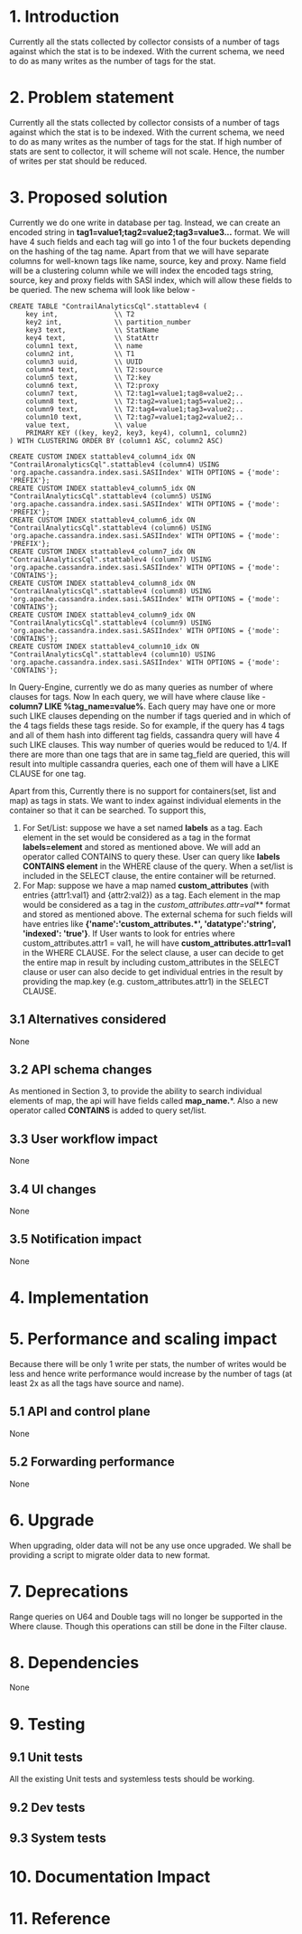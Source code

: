﻿# 1. Introduction
Currently all the stats collected by collector consists of a number of tags against which the stat is to be indexed. With the current schema, we need to do as many writes as the number of tags for the stat.

# 2. Problem statement
Currently all the stats collected by collector consists of a number of tags against which the stat is to be indexed. With the current schema, we need to do as many writes as the number of tags for the stat. If high number of stats are sent to collector, it will scheme will not scale. Hence, the number of writes per stat should be reduced.

# 3. Proposed solution
Currently we do one write in database per tag. Instead, we can create an encoded string in **tag1=value1;tag2=value2;tag3=value3...** format. We will have 4 such fields and each tag will go into 1 of the four buckets depending on the hashing of the tag name. Apart from that we will have separate columns for well-known tags like name, source, key and proxy. Name field will be a clustering column while we will index the encoded tags string, source, key and proxy fields with SASI index, which will allow these fields to be queried. The new schema will look like below -  

```
CREATE TABLE "ContrailAnalyticsCql".stattablev4 (
    key int,              \\ T2
    key2 int,             \\ partition_number
    key3 text,            \\ StatName
    key4 text,            \\ StatAttr
    column1 text,         \\ name
    column2 int,          \\ T1
    column3 uuid,         \\ UUID
    column4 text,         \\ T2:source
    column5 text,         \\ T2:key
    column6 text,         \\ T2:proxy
    column7 text,         \\ T2:tag1=value1;tag8=value2;..
    column8 text,         \\ T2:tag2=value1;tag5=value2;..
    column9 text,         \\ T2:tag4=value1;tag3=value2;..
    column10 text,        \\ T2:tag7=value1;tag2=value2;..
    value text,           \\ value
    PRIMARY KEY ((key, key2, key3, key4), column1, column2)
) WITH CLUSTERING ORDER BY (column1 ASC, column2 ASC)

CREATE CUSTOM INDEX stattablev4_column4_idx ON "ContrailAronalyticsCql".stattablev4 (column4) USING 'org.apache.cassandra.index.sasi.SASIIndex' WITH OPTIONS = {'mode': 'PREFIX'};
CREATE CUSTOM INDEX stattablev4_column5_idx ON "ContrailAnalyticsCql".stattablev4 (column5) USING 'org.apache.cassandra.index.sasi.SASIIndex' WITH OPTIONS = {'mode': 'PREFIX'};
CREATE CUSTOM INDEX stattablev4_column6_idx ON "ContrailAnalyticsCql".stattablev4 (column6) USING 'org.apache.cassandra.index.sasi.SASIIndex' WITH OPTIONS = {'mode': 'PREFIX'};
CREATE CUSTOM INDEX stattablev4_column7_idx ON "ContrailAnalyticsCql".stattablev4 (column7) USING 'org.apache.cassandra.index.sasi.SASIIndex' WITH OPTIONS = {'mode': 'CONTAINS'};
CREATE CUSTOM INDEX stattablev4_column8_idx ON "ContrailAnalyticsCql".stattablev4 (column8) USING 'org.apache.cassandra.index.sasi.SASIIndex' WITH OPTIONS = {'mode': 'CONTAINS'};
CREATE CUSTOM INDEX stattablev4_column9_idx ON "ContrailAnalyticsCql".stattablev4 (column9) USING 'org.apache.cassandra.index.sasi.SASIIndex' WITH OPTIONS = {'mode': 'CONTAINS'};
CREATE CUSTOM INDEX stattablev4_column10_idx ON "ContrailAnalyticsCql".stattablev4 (column10) USING 'org.apache.cassandra.index.sasi.SASIIndex' WITH OPTIONS = {'mode': 'CONTAINS'};
```

In Query-Engine, currently we do as many queries as number of where clauses for tags. Now
In each query, we will have where clause like - **column7 LIKE %tag_name=value%**. Each query may have one or more such LIKE clauses depending on the number if tags queried and in which of the 4 tags fields these tags reside. So for example, if the query has 4 tags and all of them hash into different tag fields, cassandra query will have 4 such LIKE clauses. This way number of queries would be reduced to 1/4. If there are more than one tags that are in same tag_field are queried, this will result into multiple cassandra queries, each one of them will have a LIKE CLAUSE for one tag.

Apart from this, Currently there is no support for containers(set, list and map) as tags in stats. We want to index against individual elements in the container so that it can be searched. To support this,
1) For Set/List:
	suppose we have a set named **labels** as a tag. Each element in the set would be considered as a tag in the format **labels=element** and stored as mentioned above.
	We will add an operator called CONTAINS to query these. User can query like **labels CONTAINS element** in the WHERE clause of the query. When a set/list is included in the SELECT clause, the entire container will be returned.	
2) For Map:
	suppose we have a map named **custom_attributes** (with entries {attr1:val1} and {attr2:val2}) as a tag. Each element in the map would be considered as a tag in the **custom_attributes.attr*=val*** format and stored as mentioned above.
	The external schema for such fields will have entries like **{'name':'custom_attributes.*', 'datatype':'string', 'indexed': 'true'}**. If User wants to look for entries where custom_attributes.attr1 = val1, he will have **custom_attributes.attr1=val1** in the WHERE CLAUSE. For the select clause, a user can decide to get the entire map in result by including custom_attributes in the SELECT clause or user can also decide to get individual entries in the result by providing the map.key (e.g. custom_attributes.attr1) in the SELECT CLAUSE.

## 3.1 Alternatives considered
None
## 3.2 API schema changes
As mentioned in Section 3, to provide the ability to search individual elements of map, the api will have fields called **map_name.***. Also a new operator called **CONTAINS** is added to query set/list.
## 3.3 User workflow impact
None
## 3.4 UI changes
None
## 3.5 Notification impact
None
# 4. Implementation
# 5. Performance and scaling impact
Because there will be only 1 write per stats, the number of writes would be less and hence write performance would increase by the number of tags (at least 2x as all the tags have source and name).
## 5.1 API and control plane
None
## 5.2 Forwarding performance
None
# 6. Upgrade
When upgrading, older data will not be any use once upgraded. We shall be providing a script to migrate older data to new format.
# 7. Deprecations
Range queries on U64 and Double tags will no longer be supported in the Where clause. Though this operations can still be done in the Filter clause.
# 8. Dependencies
None
# 9. Testing
## 9.1 Unit tests
All the existing Unit tests and systemless tests should be working.
## 9.2 Dev tests
## 9.3 System tests

# 10. Documentation Impact

# 11. Reference
